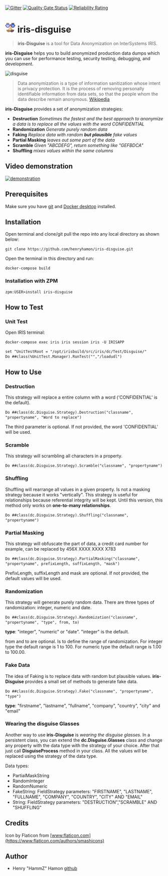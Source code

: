 [![Gitter](https://img.shields.io/badge/Available%20on-Intersystems%20Open%20Exchange-00b2a9.svg)](https://openexchange.intersystems.com/package/iris-disguise) [![Quality Gate Status](https://community.objectscriptquality.com/api/project_badges/measure?project=intersystems_iris_community%2Firis-disguise&metric=alert_status)](https://community.objectscriptquality.com/dashboard?id=intersystems_iris_community%2Firis-disguise) [![Reliability Rating](https://community.objectscriptquality.com/api/project_badges/measure?project=intersystems_iris_community%2Firis-disguise&metric=reliability_rating)](https://community.objectscriptquality.com/dashboard?id=intersystems_iris_community%2Firis-disguise)

# ![Iris Disguise](assets/fake.png?raw=true) iris-disguise

> **iris-Disguise** is a tool for Data Anonymization on InterSystems IRIS.

**iris-Disguise** helps you to build anonymized production data dumps which you can use for performance testing, security testing, debugging, and development.

![disguise](https://media.giphy.com/media/3oEjHPuFDT0CpthWCY/giphy.gif)

> Data anonymization is a type of information sanitization whose intent is privacy protection. It is the process of removing personally identifiable information from data sets, so that the people whom the data describe remain anonymous. [Wikipedia](https://en.wikipedia.org/wiki/Data_anonymization)

**iris-Disguise** provides a set of anonymization strategies:
* **Destruction**  _Sometimes the fastest and the best approach to anonymize a data is to replace all the values with the word CONFIDENTIAL_
* **Randomization** _Generate purely random data_
* **Faking** _Replace data with random **but plausible** fake values_
* **Partial Masking** _leaves out some part of the data_
* **Scramble** _Given "ABCDEFG", return something like "GEFBDCA"_
* **Shuffling** _mixes values within the same columns_

## Video demonstration

[![demonstration](https://img.youtube.com/vi/Ofyf0IdakeY/0.jpg)](https://www.youtube.com/watch?v=Ofyf0IdakeY)



## Prerequisites
Make sure you have [git](https://git-scm.com/book/en/v2/Getting-Started-Installing-Git) and [Docker desktop](https://www.docker.com/products/docker-desktop) installed.

## Installation

Open terminal and clone/git pull the repo into any local directory as shown below:

```
git clone https://github.com/henryhamon/iris-disguise.git
```

Open the terminal in this directory and run:

```
docker-compose build
```

### Installation with ZPM

```
zpm:USER>install iris-disguise
```

## How to Test

### Unit Test

Open IRIS terminal:

```
docker-compose exec iris iris session iris -U IRISAPP
```

```
set ^UnitTestRoot = "/opt/irisbuild/src/iris/dc/Test/Disguise/"
Do ##class(%UnitTest.Manager).RunTest("","/loadudl")
```

## How to Use

### Destruction

This strategy will replace a entire column with a word ('CONFIDENTIAL' is the default).

```
Do ##class(dc.Disguise.Strategy).Destruction("classname", "propertyname", "Word to replace")
```

The third parameter is optional. If not provided, the word 'CONFIDENTIAL' will be used.

### Scramble

This strategy will scrambling all characters in a property.

```
Do ##class(dc.Disguise.Strategy).Scramble("classname", "propertyname")
```

### Shuffling

Shuffling will rearrange all values in a given property. Is not a masking strategy because it works "vertically".
This strategy is useful for relationships because referential integrity will be kept. 
Until this version, this method only works on **one-to-many relationships**.

```
Do ##class(dc.Disguise.Strategy).Shuffling("classname", "propertyname")
```

### Partial Masking

This strategy will obfuscate the part of data, a credit card number for example, can be replaced by 456X XXXX XXXX X783

```
Do ##class(dc.Disguise.Strategy).PartialMasking("classname", "propertyname", prefixLength, suffixLength, "mask")
```

PrefixLength, suffixLength and mask are optional. If not provided, the default values will be used.

### Randomization

This strategy will generate purely random data. There are three types of randomization: integer, numeric and date.

```
Do ##class(dc.Disguise.Strategy).Randomization("classname", "propertyname", "type", from, to)
```

**type**: "integer", "numeric" or "date". "integer" is the default.

from and to are optional. Is to define the range of randomization.
For integer type the default range is 1 to 100. For numeric type the default range is 1.00 to 100.00.

### Fake Data

The idea of Faking is to replace data with random but plausible values.
**iris-Disguise** provides a small set of methods to generate fake data.

```
Do ##class(dc.Disguise.Strategy).Fake("classname", "propertyname", "type")
```

**type**: "firstname", "lastname", "fullname", "company", "country", "city" and "email"

### Wearing the disguise Glasses

Another way to use **iris-Disguise** is _wearing the disguise glasses_. In a persistent class, you can extend the **dc.Disguise.Glasses** class and change any property with the data type with the strategy of your choice.
After that just call **DisguiseProcess** method in your class. All the values will be replaced using the strategy of the data type.

 Data types:
 * PartialMaskString
 * RandomInteger
 * RandomNumeric
 * FakeString: FieldStrategy parameters: "FIRSTNAME", "LASTNAME", "FULLNAME", "COMPANY", "COUNTRY", "CITY" AND "EMAIL"
 * String: FieldStrategy parameters: "DESTRUCTION","SCRAMBLE" AND "SHUFFLING"

## Credits
Icon by Flaticon from [www.flaticon.com](https://www.flaticon.com/authors/smashicons)

## Author ##

 * Henry "HammZ" Hamon [github](https://github.com/henryhamon)
